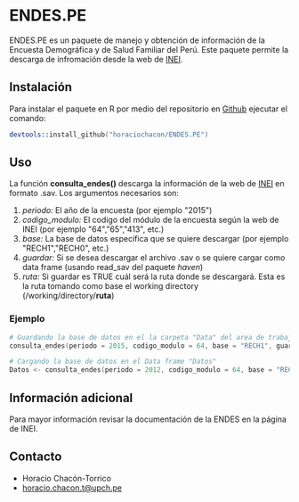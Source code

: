 # ENDES.PE

ENDES.PE es un paquete de manejo y obtención de información de la Encuesta Demográfica y de Salud Familiar del Perú. Este paquete permite la descarga de infromación desde la web de [INEI](http://iinei.inei.gob.pe/microdatos/). 

## Instalación

Para instalar el paquete en R por medio del repositorio en [Github](https://github.com/horaciochacon/ENDES.PE) ejecutar el comando:

```s
devtools::install_github("horaciochacon/ENDES.PE")
```

## Uso

La función **consulta_endes()** descarga la información de la web de [INEI](http://iinei.inei.gob.pe/microdatos/) en formato .sav. Los argumentos necesarios son:

1. *periodo:* El año de la encuesta (por ejemplo "2015")
2. *codigo_modulo:* El codigo del módulo de la encuesta según la web de INEI (por ejemplo "64","65","413", etc.)
3. *base:* La base de datos específica que se quiere descargar (por ejemplo "RECH1","RECH0", etc.)
4. *guardar:* Si se desea descargar el archivo .sav o se quiere cargar como data frame (usando read_sav del paquete *haven*)
5. *ruta:* Si guardar es TRUE cuál será la ruta donde se descargará. Esta es la ruta tomando como base el working directory (/working/directory/**ruta**)

### Ejemplo

```s
# Guardando la base de datos en el la carpeta "Data" del area de trabajo (working directory)
consulta_endes(periodo = 2015, codigo_modulo = 64, base = "RECH1", guardar = TRUE, ruta = "Data")

# Cargando la base de datos en el Data frame "Datos"
Datos <- consulta_endes(periodo = 2012, codigo_modulo = 64, base = "RECH1", guardar = FALSE)
```

## Información adicional

Para mayor información revisar la documentación de la ENDES en la página de INEI.

## Contacto

* Horacio Chacón-Torrico
* horacio.chacon.t@upch.pe



